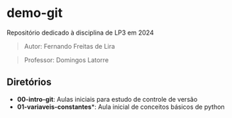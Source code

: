 # demo-git
Repositório dedicado à disciplina de LP3 em 2024

> Autor: Fernando Freitas de Lira 

> Professor: Domingos Latorre

## Diretórios

- **00-intro-git**: Aulas iniciais para estudo de controle de versão
- **01-variaveis-constantes***: Aula inicial de conceitos básicos de python